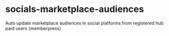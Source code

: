 # socials-marketplace-audiences
Auto update marketplace audiences in social platforms from registered hub paid users (memberpress)

